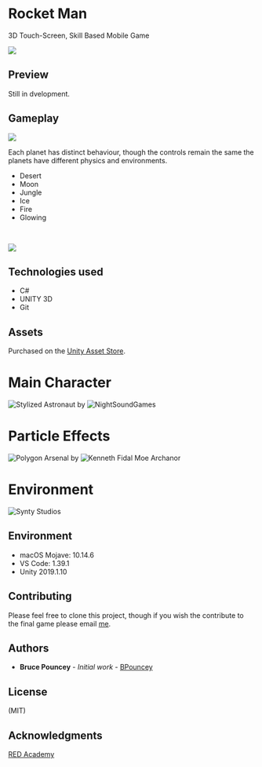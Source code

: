 # Rocket Man
3D Touch-Screen, Skill Based Mobile Game<br>

![](desertgif.gif)
<br>



## Preview
Still in dvelopment.

## Gameplay

![](moongif.gif)
<br>

Each planet has distinct behaviour, though the controls remain the same the planets have different physics and environments.
* Desert
* Moon
* Jungle
* Ice
* Fire
* Glowing

<br>

![](glowinggif.gif)


## Technologies used
* C#
* UNITY 3D 
* Git

## Assets
Purchased on the [Unity Asset Store](https://assetstore.unity.com/). 

# Main Character
![Stylized Astronaut ](https://sketchfab.com/3d-models/stylized-astronaut-986714d296be4e7aae0adc53ce792012) by ![NightSoundGames](https://www.nightsoundgames.com/)

# Particle Effects
![Polygon Arsenal](https://www.youtube.com/watch?v=280kTK8Y3TU&feature=youtu.be) by ![Kenneth Fidal Moe Archanor](https://archanor.com/)

# Environment
![Synty Studios](https://syntystore.com/)

## Environment
* macOS Mojave: 10.14.6
* VS Code: 1.39.1
* Unity 2019.1.10

## Contributing
Please feel free to clone this project, though if you wish the contribute to the final game please email [me](bruce.pouncey@yahoo.com).

## Authors
* **Bruce Pouncey** - *Initial work* - [BPouncey](https://github.com/BPouncey)

## License
(MIT)

## Acknowledgments
[RED Academy](https://github.com/redacademy)


